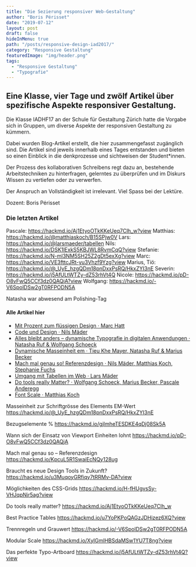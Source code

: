 ```yaml
---
title: "Die Sezierung responsiver Web-Gestaltung"
author: "Boris Périsset"
date: "2019-07-12"
layout: post
draft: false
hideInMenu: true
path: "/posts/responsive-design-iad2017/"
category: "Responsive Gestaltung"
featuredImage: "img/header.png"
tags:
  - "Responsive Gestaltung"
  - "Typografie"
---
```



## Eine Klasse, vier Tage und zwölf Artikel über spezifische Aspekte responsiver Gestaltung.

Die Klasse IADHF17 an der Schule für Gestaltung Zürich hatte die Vorgabe sich in Gruppen, um diverse Aspekte der responsiven Gestaltung zu kümmern.

Dabei wurden Blog-Artikel erstellt, die hier zusammengefasst zugänglich sind. Die Artikel sind jeweils innerhalb eines Tages entstanden und bieten so einen Einblick in die denkprozesse und sichtweisen der Student*innen.

Der Prozess des kollaborativen Schreibens regt dazu an, bestehende Arbeitstechniken zu hinterfragen, gelerntes zu überprüfen und im Diskurs Wissen zu vertiefen oder zu verwerfen.

Der Anspruch an Vollständigkeit ist irrelevant.
Viel Spass bei der Lektüre.


Dozent: Boris Périsset


### Die letzten Artikel

Pascale: https://hackmd.io/Aj1EtyoOTkKKeUeq7Clh_w?view
Matthias: https://hackmd.io/@matthiaskoch/B15SPjw0V
Lars: https://hackmd.io/@larsmaeder/tabellen
Nils: https://hackmd.io/DSK1lExkS5KBJWL8RvmCqQ?view
Stefanie: https://hackmd.io/N-ml3NM5SH25Z2gDt5exXg?view
Marc: https://hackmd.io/VE3fttcJRt-yu3Vhzf9Yzg?view
Marius, Tiö: https://hackmd.io/@_UyE_hzgQDm18pnDxxPsRQ/HkxZYI3nE
Severin: https://hackmd.io/j5AfULtWTZy-dZ53rhVt4Q
Nicole: https://hackmd.io/pD-O8vFwQ5CCf3dz0QAQjA?view
Wolfgang: https://hackmd.io/-V6SpolDSw2gT0RFPODN5A

Natasha war abwesend am Polishing-Tag

#### Alle Artikel hier

* [Mit Prozent zum flüssigen Design · Marc Hatt](/posts/responsive-design-iad2017-prozent/)
* [Code und Design · Nils Mäder](/posts/responsive-design-iad2017-codedesign/)
* [Alles bleibt anders – dynamische Typografie in digitalen Anwendungen · Natasha Ruf & Wolfgang Schoeck](/posts/responsive-design-iad2017-dynamische-typografie/)
* [Dynamische Masseinheit em · Tieu Khe Mayer, Natasha Ruf & Marius Becker](/posts/responsive-design-iad2017-em/)
* [Mach mal genau so! Referenzdesign · Nils Mäder, Matthias Koch, Stephanie Fuchs](/posts/responsive-design-iad2017-referenzdesign/)
* [Umgang mit Tabellen im Web · Lars Mäder](/posts/responsive-design-iad2017-tabellen-im-web/)
* [Do tools really Matter? · Wolfgang Schoeck, Marius Becker, Pascale Anderegg](/posts/responsive-design-iad2017-tools/)
* [Font Scale · Matthias Koch](/posts/responsive-design-iad2017-fontscale/)


Masseinheit zur Schriftgrösse des Elements EM-Wert	https://hackmd.io/@_UyE_hzgQDm18pnDxxPsRQ/HkxZYI3nE

Bezugselemente %
https://hackmd.io/gjlmheTESDKE4qDj08Sk5A

Wann sich der Einsatz von Viewport Einheiten lohnt
https://hackmd.io/pD-O8vFwQ5CCf3dz0QAQjA

Mach mal genau so – Referenzdesign	https://hackmd.io/KpcuL5R1SwaiEcNQy128ug

Braucht es neue Design Tools in Zukunft?
https://hackmd.io/u3MuqoyGRfiqy7tRRMv-DA?view

Möglichkeiten des CSS-Grids
https://hackmd.io/H-fHUgvsSy-VHJqpNjr5ag?view

Do tools really matter?
https://hackmd.io/Aj1EtyoOTkKKeUeq7Clh_w

Best Practice Tables
https://hackmd.io/u7YoPKPoQAGzJDHizez6XQ?view

Trennregeln und Grauwert
https://hackmd.io/-V6SpolDSw2gT0RFPODN5A

Modular Scale
https://hackmd.io/XyIGmlHBSdaMSw1YU7T8ng?view

Das perfekte Typo-Artboard
https://hackmd.io/j5AfULtWTZy-dZ53rhVt4Q?view
